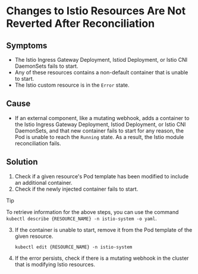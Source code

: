<!-- open-source-only -->
# Changes to Istio Resources Are Not Reverted After Reconciliation

## Symptoms

- The Istio Ingress Gateway Deployment, Istiod Deployment, or  Istio CNI DaemonSets fails to start.
- Any of these resources contains a non-default container that is unable to start.
- The Istio custom resource is in the `Error` state.

## Cause

- If an external component, like a mutating webhook, adds a container to the Istio Ingress Gateway Deployment, Istiod Deployment, or Istio CNI DaemonSets, and that new container fails to start for any reason, the Pod is unable to reach the `Running` state. As a result, the Istio module reconciliation fails.

## Solution

1. Check if a given resource's Pod template has been modified to include an additional container.
2. Check if the newly injected container fails to start.

> [!TIP]
> To retrieve information for the above steps, you can use the command `kubectl describe {RESOURCE_NAME} -n istio-system -o yaml`.

3. If the container is unable to start, remove it from the Pod template of the given resource.

   `kubectl edit {RESOURCE_NAME} -n istio-system`

4. If the error persists, check if there is a mutating webhook in the cluster that is modifying Istio resources.